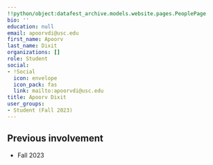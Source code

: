 ```yaml
---
!!python/object:datafest_archive.models.website.pages.PeoplePage
bio: ''
education: null
email: apoorvdi@usc.edu
first_name: Apoorv
last_name: Dixit
organizations: []
role: Student
social:
- !Social
  icon: envelope
  icon_pack: fas
  link: mailto:apoorvdi@usc.edu
title: Apoorv Dixit
user_groups:
- Student (Fall 2023)
---
```



## Previous involvement

* Fall 2023

